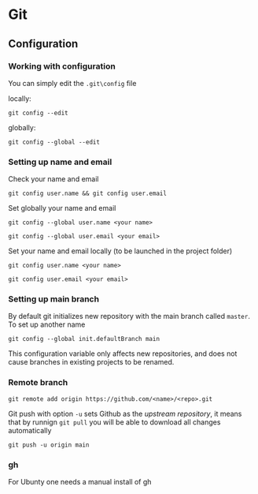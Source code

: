 # Git

## Configuration
### Working with configuration
You can simply edit the `.git\config` file

locally:
```
git config --edit
```

globally:
```
git config --global --edit
```

### Setting up name and email
Check your name and email

```
git config user.name && git config user.email
```

Set globally your name and email

```
git config --global user.name <your name>
```
```
git config --global user.email <your email>
```

Set your name and email locally (to be launched in the project folder)
```
git config user.name <your name>
```
```
git config user.email <your email>
```

### Setting up main branch
By default git initializes new repository with the main branch called `master`. To set up another name
```
git config --global init.defaultBranch main
```
This configuration variable only affects new repositories, and does not cause branches in existing projects to be renamed.

### Remote branch

```
git remote add origin https://github.com/<name>/<repo>.git
```

Git push with option `-u` sets Github as the *upstream repository*, it means that by runnign  `git pull` you will be able to download all changes automatically

```
git push -u origin main
```

### gh

For Ubunty one needs a manual install of gh



